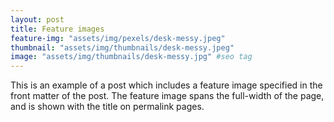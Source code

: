 ```yaml
---
layout: post
title: Feature images
feature-img: "assets/img/pexels/desk-messy.jpeg"
thumbnail: "assets/img/thumbnails/desk-messy.jpeg"
image: "assets/img/thumbnails/desk-messy.jpg" #seo tag
---
```


This is an example of a post which includes a feature image specified in the front matter of the post. The feature image spans the full-width of the page, and is shown with the title on permalink pages.
